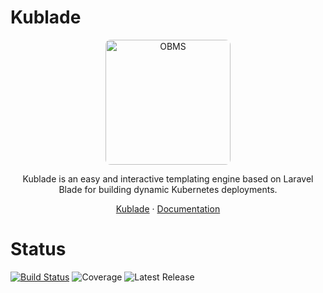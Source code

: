 # Kublade

<p align="center">
  <a href="https://obms.one/">
    <img src="https://avatars.githubusercontent.com/u/206409020?s=200&v=4" alt="OBMS" width="200" height="200" style="border-radius: 8px">
  </a>
</p>

<p align="center">
  Kublade is an easy and interactive templating engine based on Laravel Blade for building dynamic Kubernetes deployments.
</p>

<p align="center">
  <a href="https://kublade.org/">Kublade</a>
  ·
  <a href="https://docs.kublade.org/">Documentation</a>
</p>

# Status
[![Build Status](https://img.shields.io/github/actions/workflow/status/kublade/kublade/release.yml?label=Release
)](https://github.com/kublade/kublade/actions/workflows/release.yml)
![Coverage](https://img.shields.io/codecov/c/github/kublade/kublade/main?label=Coverage)
![Latest Release](https://img.shields.io/github/v/release/kublade/kublade?label=Latest%20Release)
